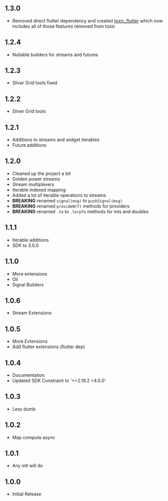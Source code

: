 ## 1.3.0
* Removed direct flutter dependency and created [toxic_flutter](https://pub.dev/packages/toxic_flutter) which now includes all of those features removed from toxic

## 1.2.4
* Nullable builders for streams and futures

## 1.2.3
* Sliver Grid tools fixed

## 1.2.2
* Sliver Grid tools

## 1.2.1
* Additions to streams and widget iterables
* Future additions

## 1.2.0

* Cleaned up the project a bit
* Golden power streams
* Stream multiplexers
* Iterable indexed mapping
* Added a lot of iterable operations to streams
* **BREAKING** renamed `signal(msg)` to `pushSignal(msg)`
* **BREAKING** renamed `provideN(T)` methods for providers
* **BREAKING** renamed `.to` to `.lerpTo` methods for ints and doubles

## 1.1.1

* Iterable additions
* SDK to 3.0.0

## 1.1.0

* More extensions
* Oil
* Signal Builders

## 1.0.6

* Stream Extensions

## 1.0.5

* More Extensions
* Add flutter extensions (flutter dep)

## 1.0.4

* Documentation
* Updated SDK Constraint to '>=2.19.2 <4.0.0'

## 1.0.3

* Less dumb

## 1.0.2

* Map compute async

## 1.0.1

* Any intl will do

## 1.0.0

* Initial Release
